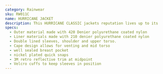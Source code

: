 ```yaml
---
category: Rainwear
sku: RW011C
name: HURRICANE JACKET
description: This HURRICANE CLASSIC jackets reputation lives up to its name. The toughest product on the market with 420 Dienier Nylon outer shell and 210 Denier nylon shell, Both polyurethan coated. Lining and shell are sewn "coating to coating" to reduce abrasive damage to coating and improve lopngevity. The soft finish provides added comfort, inside and out.
specs:
  - Outer material made with 420 Denier polyurethane coated nylon
  - Liner materials made with 210 denier polyurethane coated nylon
  - Double lined sleeves, shoulder and upper torso.
  - Cape design allows for venting and mid torso
  - well sealed breast pocket
  - nickel plated quick snaps
  - 3M retro reflective trim at midpoint
  - Velcro cuffs to keep sleeves in position
---
```

